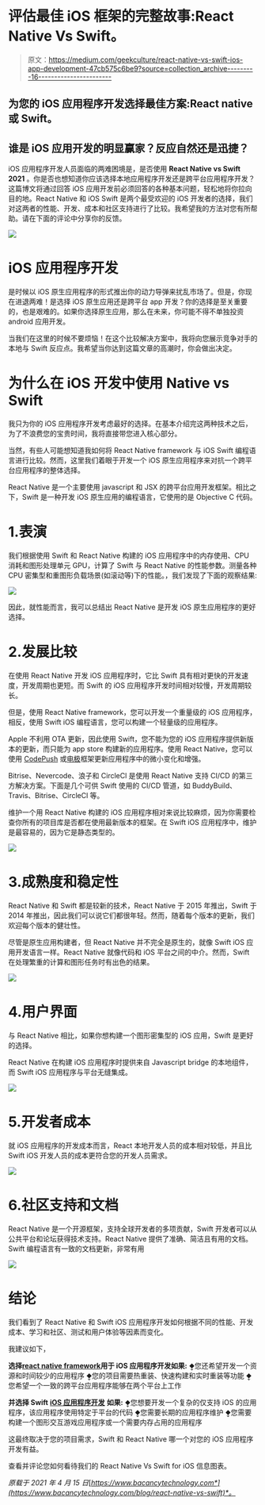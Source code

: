# 评估最佳 iOS 框架的完整故事:React Native Vs Swift。

> 原文：<https://medium.com/geekculture/react-native-vs-swift-ios-app-development-47cb575c6be9?source=collection_archive---------16----------------------->

## 为您的 iOS 应用程序开发选择最佳方案:React native 或 Swift。

## 谁是 iOS 应用开发的明显赢家？反应自然还是迅捷？

iOS 应用程序开发人员面临的两难困境是，是否使用 **React Native vs Swift 2021** 。你是否也想知道你应该选择本地应用程序开发还是跨平台应用程序开发？这篇博文将通过回答 iOS 应用开发前必须回答的各种基本问题，轻松地将你拉向目的地。React Native 和 iOS Swift 是两个最受欢迎的 iOS 开发者的选择，我们对这两者的性能、开发、成本和社区支持进行了比较。我希望我的方法对您有所帮助。请在下面的评论中分享你的反馈。

![](img/a1621cf0f3c1ff255a00bd2b1f1c8310.png)

# iOS 应用程序开发

是时候以 iOS 原生应用程序的形式推出你的动力导弹来扰乱市场了。但是，你现在进退两难！是选择 iOS 原生应用还是跨平台 app 开发？你的选择是至关重要的，也是艰难的。如果你选择原生应用，那么在未来，你可能不得不单独投资 android 应用开发。

当我们在这里的时候不要烦恼！在这个比较解决方案中，我将向您展示竞争对手的本地与 Swift 反应点。我希望当你达到这篇文章的高潮时，你会做出决定。

# 为什么在 iOS 开发中使用 Native vs Swift

我只为你的 iOS 应用程序开发考虑最好的选择。在基本介绍完这两种技术之后，为了不浪费您的宝贵时间，我将直接带您进入核心部分。

当然，有些人可能想知道我如何将 React Native framework 与 iOS Swift 编程语言进行比较。然而，这里我们着眼于开发一个 iOS 原生应用程序来对抗一个跨平台应用程序的整体选择。

React Native 是一个主要使用 javascript 和 JSX 的跨平台应用开发框架。相比之下，Swift 是一种开发 iOS 原生应用的编程语言，它使用的是 Objective C 代码。

# 1.表演

我们根据使用 Swift 和 React Native 构建的 iOS 应用程序中的内存使用、CPU 消耗和图形处理单元 GPU，计算了 Swift 与 React Native 的性能参数。测量各种 CPU 密集型和重图形负载场景(如滚动等)下的性能。，我们发现了下面的观察结果:

![](img/49aba6cbb5fd561016eb4d0c7e1ccb35.png)

因此，就性能而言，我可以总结出 React Native 是开发 iOS 原生应用程序的更好选择。

# 2.发展比较

在使用 React Native 开发 iOS 应用程序时，它比 Swift 具有相对更快的开发速度，开发周期也更短。而 Swift 的 iOS 应用程序开发时间相对较慢，开发周期较长。

但是，使用 React Native framework，您可以开发一个重量级的 iOS 应用程序，相反，使用 Swift iOS 编程语言，您可以构建一个轻量级的应用程序。

Apple 不利用 OTA 更新，因此使用 Swift，您不能为您的 iOS 应用程序提供新版本的更新，而只能为 app store 构建新的应用程序。使用 React Native，您可以使用 [CodePush](http://microsoft.github.io/code-push/) 或[电极](https://www.electrode.io/docs/electrode_react_native_over_the_air_electron.html)框架更新应用程序中的微小变化和增强。

Bitrise、Nevercode、浪子和 CircleCl 是使用 React Native 支持 CI/CD 的第三方解决方案。下面是几个可供 Swift 使用的 CI/CD 管道，如 BuddyBuild、Travis、Bitrise、CircleCl 等。

维护一个用 React Native 构建的 iOS 应用程序相对来说比较麻烦，因为你需要检查你所有的项目库是否都在使用最新版本的框架。在 Swift iOS 应用程序中，维护是最容易的，因为它是静态类型的。

![](img/16b83e61c5bbffe821eeeda76c30a467.png)

# 3.成熟度和稳定性

React Native 和 Swift 都是较新的技术，React Native 于 2015 年推出，Swift 于 2014 年推出，因此我们可以说它们都很年轻。然而，随着每个版本的更新，我们欢迎每个版本的健壮性。

尽管是原生应用构建者，但 React Native 并不完全是原生的，就像 Swift iOS 应用开发语言一样。React Native 就像代码和 iOS 平台之间的中介。然而，Swift 在处理繁重的计算和图形任务时有出色的结果。

![](img/ea793e13ca49a2b8561e2a65ab967da1.png)

# 4.用户界面

与 React Native 相比，如果你想构建一个图形密集型的 iOS 应用，Swift 是更好的选择。

React Native 在构建 iOS 应用程序时提供来自 Javascript bridge 的本地组件，而 Swift iOS 应用程序与平台无缝集成。

![](img/4d819917c49683daa813c8ca58eb3beb.png)

# 5.开发者成本

就 iOS 应用程序的开发成本而言，React 本地开发人员的成本相对较低，并且比 Swift iOS 开发人员的成本更符合您的开发人员需求。

![](img/f78408df81d0fbd4d6f2f03cfeea6d7a.png)

# 6.社区支持和文档

React Native 是一个开源框架，支持全球开发者的多项贡献，Swift 开发者可以从公共平台和论坛获得技术支持。React Native 提供了准确、简洁且有用的文档。Swift 编程语言有一致的文档更新，非常有用

![](img/36b05f6af6cc1bd74c7001d11152538b.png)

# 结论

我们看到了 React Native 和 Swift iOS 应用程序开发如何根据不同的性能、开发成本、学习和社区、测试和用户体验等因素而变化。

我建议如下，

**选择**[**react native framework**](https://www.bacancytechnology.com/hire-react-native-developer?utm_source=Blog&utm_medium=keyword&utm_campaign=react-native-vs-swift)**用于 iOS 应用程序开发如果:**
⧪您还希望开发一个资源和时间较少的应用程序
⧪您的项目需要热重装、快速构建和实时重装等功能
⧪您希望一个一致的跨平台应用程序能够在两个平台上工作

**并选择 Swift** [**iOS 应用程序开发**](https://www.bacancytechnology.com/mobile-app-development?utm_source=Blog&utm_medium=keyword&utm_campaign=react-native-vs-swift) **如果:**
⧪您想要开发一个复杂的仅支持 iOS 的应用程序，该应用程序使用特定于平台的代码
⧪您需要长期的应用程序维护
⧪您需要构建一个图形交互游戏应用程序或一个需要内存占用的应用程序

这最终取决于您的项目需求，Swift 和 React Native 哪一个对您的 iOS 应用程序开发有益。

查看并评论您如何看待我们的 React Native Vs Swift for iOS 信息图表。

*原载于 2021 年 4 月 15 日*[*https://www.bacancytechnology.com*](https://www.bacancytechnology.com/blog/react-native-vs-swift)*。*
